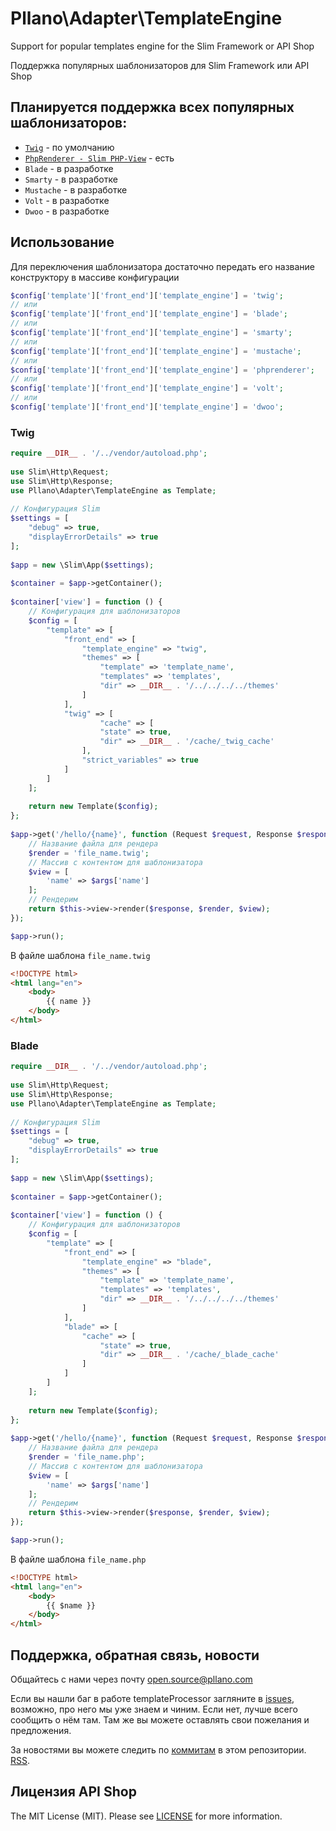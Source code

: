 # Pllano\Adapter\TemplateEngine
Support for popular templates engine for the Slim Framework or API Shop

Поддержка популярных шаблонизаторов для Slim Framework или API Shop
## Планируется поддержка всех популярных шаблонизаторов: 
- [`Twig`](https://github.com/twigphp/Twig) - по умолчанию
- [`PhpRenderer - Slim PHP-View`](https://github.com/slimphp/PHP-View) - есть
- `Blade` - в разработке
- `Smarty` - в разработке
- `Mustache` - в разработке
- `Volt` - в разработке
- `Dwoo` - в разработке
## Использование
Для переключения шаблонизатора достаточно передать его название конструктору в массиве конфигурации
```php
$config['template']['front_end']['template_engine'] = 'twig';
// или
$config['template']['front_end']['template_engine'] = 'blade';
// или
$config['template']['front_end']['template_engine'] = 'smarty';
// или
$config['template']['front_end']['template_engine'] = 'mustache';
// или
$config['template']['front_end']['template_engine'] = 'phprenderer';
// или
$config['template']['front_end']['template_engine'] = 'volt';
// или
$config['template']['front_end']['template_engine'] = 'dwoo';
```
### Twig
```php
require __DIR__ . '/../vendor/autoload.php';
 
use Slim\Http\Request;
use Slim\Http\Response;
use Pllano\Adapter\TemplateEngine as Template;
 
// Конфигурация Slim
$settings = [
    "debug" => true,
    "displayErrorDetails" => true
];
 
$app = new \Slim\App($settings);
 
$container = $app->getContainer();
 
$container['view'] = function () {
    // Конфигурация для шаблонизаторов
    $config = [
        "template" => [
            "front_end" => [
                "template_engine" => "twig",
                "themes" => [
                    "template" => 'template_name',
                    "templates" => 'templates',
                    "dir" => __DIR__ . '/../../../../themes'
                ]
            ],
            "twig" => [
                    "cache" => [
                    "state" => true,
                    "dir" => __DIR__ . '/cache/_twig_cache'
                ],
                "strict_variables" => true
            ]
        ]
    ];
 
    return new Template($config);
};
 
$app->get('/hello/{name}', function (Request $request, Response $response, array $args) {
    // Название файла для рендера
    $render = 'file_name.twig';
    // Массив с контентом для шаблонизатора
    $view = [
        'name' => $args['name']
    ];
    // Рендерим
    return $this->view->render($response, $render, $view);
});

$app->run();
```
В файле шаблона `file_name.twig`
``` html
<!DOCTYPE html>
<html lang="en">
    <body>
        {{ name }}
    </body>
</html>
```
### Blade
```php
require __DIR__ . '/../vendor/autoload.php';
 
use Slim\Http\Request;
use Slim\Http\Response;
use Pllano\Adapter\TemplateEngine as Template;
 
// Конфигурация Slim
$settings = [
    "debug" => true,
    "displayErrorDetails" => true
];
 
$app = new \Slim\App($settings);
 
$container = $app->getContainer();
 
$container['view'] = function () {
    // Конфигурация для шаблонизаторов
    $config = [
        "template" => [
            "front_end" => [
                "template_engine" => "blade",
                "themes" => [
                    "template" => 'template_name',
                    "templates" => 'templates',
                    "dir" => __DIR__ . '/../../../../themes'
                ]
            ],
            "blade" => [
                "cache" => [
                    "state" => true,
                    "dir" => __DIR__ . '/cache/_blade_cache'
                ]
            ]
        ]
    ];
 
    return new Template($config);
};
 
$app->get('/hello/{name}', function (Request $request, Response $response, array $args) {
    // Название файла для рендера
    $render = 'file_name.php';
    // Массив с контентом для шаблонизатора
    $view = [
        'name' => $args['name']
    ];
    // Рендерим
    return $this->view->render($response, $render, $view);
});

$app->run();
```
В файле шаблона `file_name.php`
``` html
<!DOCTYPE html>
<html lang="en">
    <body>
        {{ $name }}
    </body>
</html>
```
## Поддержка, обратная связь, новости

Общайтесь с нами через почту open.source@pllano.com

Если вы нашли баг в работе templateProcessor загляните в
[issues](https://github.com/pllano/template-processor/issues), возможно, про него мы уже знаем и
чиним. Если нет, лучше всего сообщить о нём там. Там же вы можете оставлять свои
пожелания и предложения.

За новостями вы можете следить по
[коммитам](https://github.com/pllano/template-processor/commits/master) в этом репозитории.
[RSS](https://github.com/pllano/template-processor/commits/master.atom).

Лицензия API Shop
-------

The MIT License (MIT). Please see [LICENSE](https://github.com/pllano/template-processor/blob/master/LICENSE) for more information.

